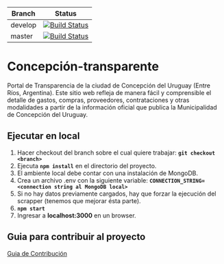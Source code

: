 | Branch  | Status   |
| ------- | :------: |
| develop | [![Build Status](https://travis-ci.org/DatosConcepcionDelUruguay/Concepcion-transparente.svg?branch=develop)](https://travis-ci.org/DatosConcepcionDelUruguay/Concepcion-transparente) |
| master  | [![Build Status](https://travis-ci.org/DatosConcepcionDelUruguay/Concepcion-transparente.svg?branch=master)](https://travis-ci.org/DatosConcepcionDelUruguay/Concepcion-transparente) |

# Concepción-transparente
Portal de Transparencia de la ciudad de Concepción del Uruguay (Entre Ríos, Argentina). Este sitio web refleja de manera fácil y comprensible el detalle de gastos, compras, proveedores, contrataciones y otras modalidades a partir de la información oficial que publica la Municipalidad de Concepción del Uruguay. 


## Ejecutar en local

1. Hacer checkout del branch sobre el cual quiere trabajar: __`git checkout <branch>`__
1. Ejecuta __`npm install`__ en el directorio del proyecto.
1. El ambiente local debe contar con una instalación de MongoDB.
1. Crea un archivo .env con la siguiente variable: __`CONNECTION_STRING=<connection string al MongoDB local>`__
1. Si no hay datos previamente cargados, hay que forzar la ejecución del scrapper (tenemos que mejorar ésta parte).
1. __`npm start`__
1. Ingresar a __localhost:3000__ en un browser.

## Guia para contribuir al proyecto ##
[Guia de Contribución](docs/contr-guide.md)
